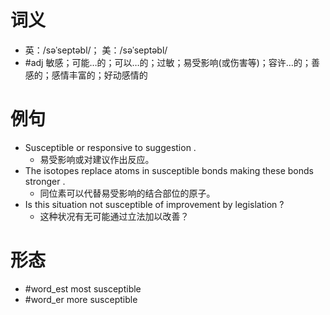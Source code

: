 # 词义
- 英：/səˈseptəbl/； 美：/səˈseptəbl/
- #adj 敏感；可能…的；可以…的；过敏；易受影响(或伤害等)；容许…的；善感的；感情丰富的；好动感情的
# 例句
- Susceptible or responsive to suggestion .
	- 易受影响或对建议作出反应。
- The isotopes replace atoms in susceptible bonds making these bonds stronger .
	- 同位素可以代替易受影响的结合部位的原子。
- Is this situation not susceptible of improvement by legislation ?
	- 这种状况有无可能通过立法加以改善？
# 形态
- #word_est most susceptible
- #word_er more susceptible
